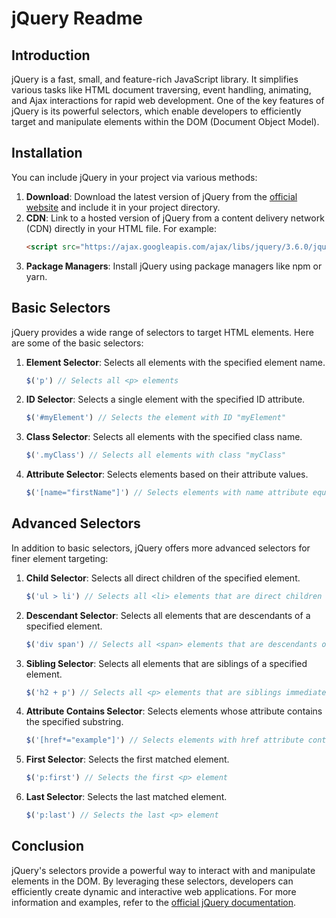 # jQuery Readme

## Introduction

jQuery is a fast, small, and feature-rich JavaScript library. It simplifies various tasks like HTML document traversing, event handling, animating, and Ajax interactions for rapid web development. One of the key features of jQuery is its powerful selectors, which enable developers to efficiently target and manipulate elements within the DOM (Document Object Model).

## Installation

You can include jQuery in your project via various methods:

1. **Download**: Download the latest version of jQuery from the [official website](https://jquery.com/download/) and include it in your project directory.
2. **CDN**: Link to a hosted version of jQuery from a content delivery network (CDN) directly in your HTML file. For example:
    ```html
    <script src="https://ajax.googleapis.com/ajax/libs/jquery/3.6.0/jquery.min.js"></script>
    ```
3. **Package Managers**: Install jQuery using package managers like npm or yarn.

## Basic Selectors

jQuery provides a wide range of selectors to target HTML elements. Here are some of the basic selectors:

1. **Element Selector**: Selects all elements with the specified element name.
    ```javascript
    $('p') // Selects all <p> elements
    ```

2. **ID Selector**: Selects a single element with the specified ID attribute.
    ```javascript
    $('#myElement') // Selects the element with ID "myElement"
    ```

3. **Class Selector**: Selects all elements with the specified class name.
    ```javascript
    $('.myClass') // Selects all elements with class "myClass"
    ```

4. **Attribute Selector**: Selects elements based on their attribute values.
    ```javascript
    $('[name="firstName"]') // Selects elements with name attribute equal to "firstName"
    ```

## Advanced Selectors

In addition to basic selectors, jQuery offers more advanced selectors for finer element targeting:

1. **Child Selector**: Selects all direct children of the specified element.
    ```javascript
    $('ul > li') // Selects all <li> elements that are direct children of <ul>
    ```

2. **Descendant Selector**: Selects all elements that are descendants of a specified element.
    ```javascript
    $('div span') // Selects all <span> elements that are descendants of <div>
    ```

3. **Sibling Selector**: Selects all elements that are siblings of a specified element.
    ```javascript
    $('h2 + p') // Selects all <p> elements that are siblings immediately following <h2>
    ```

4. **Attribute Contains Selector**: Selects elements whose attribute contains the specified substring.
    ```javascript
    $('[href*="example"]') // Selects elements with href attribute containing "example"
    ```

5. **First Selector**: Selects the first matched element.
    ```javascript
    $('p:first') // Selects the first <p> element
    ```

6. **Last Selector**: Selects the last matched element.
    ```javascript
    $('p:last') // Selects the last <p> element
    ```

## Conclusion

jQuery's selectors provide a powerful way to interact with and manipulate elements in the DOM. By leveraging these selectors, developers can efficiently create dynamic and interactive web applications. For more information and examples, refer to the [official jQuery documentation](https://api.jquery.com/).